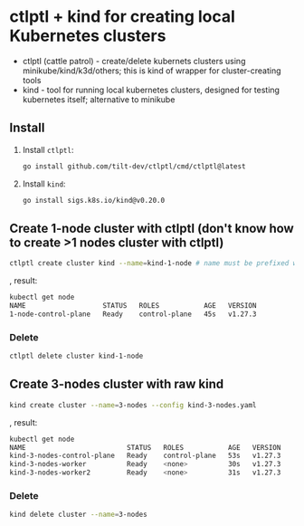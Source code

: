 # ctlptl + kind for creating local Kubernetes clusters

- ctlptl (cattle patrol) - create/delete kubernets clusters using minikube/kind/k3d/others; this is kind of wrapper for cluster-creating tools
- kind - tool for running local kubernetes clusters, designed for testing kubernetes itself; alternative to minikube

## Install

1. Install `ctlptl`:
    ```sh
    go install github.com/tilt-dev/ctlptl/cmd/ctlptl@latest
    ```
1. Install `kind`:
    ```sh
    go install sigs.k8s.io/kind@v0.20.0 
    ```

## Create 1-node cluster with ctlptl (don't know how to create >1 nodes cluster with ctlptl)

```sh
ctlptl create cluster kind --name=kind-1-node # name must be prefixed with "kind"
```
, result:
```sh
kubectl get node
NAME                   STATUS   ROLES           AGE   VERSION
1-node-control-plane   Ready    control-plane   45s   v1.27.3
```

### Delete

```sh
ctlptl delete cluster kind-1-node
```

## Create 3-nodes cluster with raw kind

```sh
kind create cluster --name=3-nodes --config kind-3-nodes.yaml
```
, result:
```sh
kubectl get node
NAME                         STATUS   ROLES           AGE   VERSION
kind-3-nodes-control-plane   Ready    control-plane   53s   v1.27.3
kind-3-nodes-worker          Ready    <none>          30s   v1.27.3
kind-3-nodes-worker2         Ready    <none>          31s   v1.27.3
```

### Delete

```sh
kind delete cluster --name=3-nodes
```
